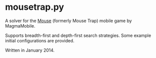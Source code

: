 # mousetrap.py

A solver for the [Mouse](http://www.magmamobile.com/game.aspx?game=Mouse) (formerly Mouse Trap) mobile game by MagmaMobile.

Supports breadth-first and depth-first search strategies. Some example initial configurations are provided.

Written in January 2014.
